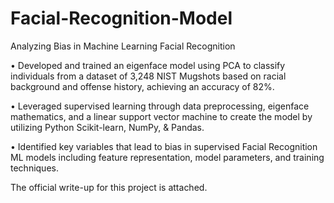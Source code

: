 # Facial-Recognition-Model
Analyzing Bias in Machine Learning Facial Recognition

• Developed and trained an eigenface model using PCA to classify individuals from a dataset of 3,248 NIST
Mugshots based on racial background and offense history, achieving an accuracy of 82%.

• Leveraged supervised learning through data preprocessing, eigenface mathematics, and a linear support vector
machine to create the model by utilizing Python Scikit-learn, NumPy, & Pandas.

• Identified key variables that lead to bias in supervised Facial Recognition ML models including feature
representation, model parameters, and training techniques.


The official write-up for this project is attached.
